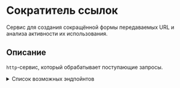 # Сократитель ссылок

Сервис для создания сокращённой формы передаваемых URL и анализа активности их использования.

## Описание

`http`-сервис, который обрабатывает поступающие запросы.

<details>
<summary> Список возможных эндпойнтов </summary>

- Посмотреть все ссылки:
```text
GET /api/v1/shorten
```

- Посмотреть конкретную ссылку:
```text
GET /api/v1/shorten/<shorten-url-id>
```

- Получить сокращённый вариант одного переданного URL:
```text
POST /api/v1/shorten
```

- Получить сокращённый вариант нескольких переданных URL (batch upload):
```text
POST /api/v1/shorten/bulk
```

- Получить статус доступности БД:
```text
POST /api/v1/shorten/ping
```

- Получить статистику переходов по ссылкам:
```text
POST /api/v1/shorten/status?[full-info]&[max-result=10]&[offset=0]
```

- Получить статистику переходов по конкретной ссылке:
```text
POST /api/v1/shorten/<shorten-url-id>/status?[full-info]&[max-result=10]&[offset=0]
```

- Вернуть оригинальный URL:
```text
GET /api/v1/shorten/transfer/<shorten-url-id>
```
</details>
